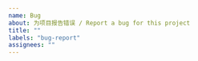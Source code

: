 ```yaml
---
name: Bug
about: 为项目报告错误 / Report a bug for this project
title: ""
labels: "bug-report"
assignees: ""
---
```


<!--
    🙊 辛苦提 bug 前，去找一下 [历史](https://github.com/HenryJi529/OpenMorningstar/issues?q=) 是否有提。辛苦提供系统版本、录屏或者截图、复现路径，期待解决的点——这几个说明能帮助我更好的解决问题，此外假如是讨论，建议辛苦去 [Discussions](https://github.com/HenryJi529/OpenMorningstar/discussions) 看看。

    🙊 Check out [Issues](https://github.com/HenryJi529/OpenMorningstar/issues?q=) before reporting. Please provide your system version, screencasts, screenshots, way to reproduce, and the expected result – helpful for me to understand and fix up this issue! Besides, for suggestions or something else, head to [Discussions](https://github.com/HenryJi529/OpenMorningstar/discussions).
-->